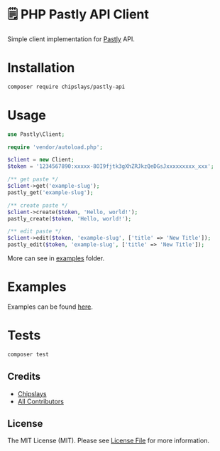 # 🗒 PHP Pastly API Client

Simple client implementation for [Pastly](https://pastly.chipslays.ru) API.

# Installation

```bash
composer require chipslays/pastly-api
```

# Usage

```php
use Pastly\Client;

require 'vendor/autoload.php';

$client = new Client;
$token = '1234567890:xxxxx-8OI9fjtk3gXhZRJkzQeDGsJxxxxxxxxx_xxx';

/** get paste */
$client->get('example-slug');
pastly_get('example-slug');

/** create paste */
$client->create($token, 'Hello, world!');
pastly_create($token, 'Hello, world!');

/** edit paste */
$client->edit($token, 'example-slug', ['title' => 'New Title']);
pastly_edit($token, 'example-slug', ['title' => 'New Title']);
```

More can see in [examples](/examples/) folder.

# Examples

Examples can be found [here](/examples/).

# Tests

```bash
composer test
```

## Credits

- [Chipslays](https://github.com/chipslays)
- [All Contributors](../../contributors)

## License

The MIT License (MIT). Please see [License File](LICENSE.md) for more information.